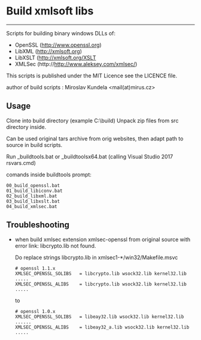 # Build xmlsoft libs
---
Scripts for building binary windows DLLs of:

* OpenSSL (http://www.openssl.org)
* LibXML (http://xmlsoft.org)
* LibXSLT (http://xmlsoft.org/XSLT
* XMLSec (http://http://www.aleksey.com/xmlsec/)

This scripts is published under the MIT Licence see the LICENCE file.

author of build scripts : Miroslav Kundela &lt;mail(at)mirus.cz&gt;

Usage
---

Clone into build directory (example C:\build)
Unpack zip files from src directory inside.

Can be used original tars archive from orig websites, then adapt path to source in build scripts.

Run _buildtools.bat or _buildtoolsx64.bat (calling Visual Studio 2017 rsvars.cmd)

comands inside buildtools prompt:

	00_build_openssl.bat
	01_build_libiconv.bat
	02_build_libxml.bat
	03_build_libxslt.bat
	04_build_xmlsec.bat

Troubleshooting
---

* when build xmlsec extension xmlsec-openssl from original source with error link: libcrypto.lib not found.

	Do replace strings libcrypto.lib in xmlsec1-*/win32/Makefile.msvc
	```
	# openssl 1.1.x
	XMLSEC_OPENSSL_SOLIBS   = libcrypto.lib wsock32.lib kernel32.lib .....
	XMLSEC_OPENSSL_ALIBS    = libcrypto.lib wsock32.lib kernel32.lib .....
	```
	to
	```
	# openssl 1.0.x
	XMLSEC_OPENSSL_SOLIBS   = libeay32.lib wsock32.lib kernel32.lib ......
	XMLSEC_OPENSSL_ALIBS    = libeay32_a.lib wsock32.lib kernel32.lib .....
	```

